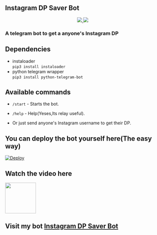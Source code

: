 ## Instagram DP Saver Bot


<p align="center">
  <a href="https://github.com/MRK-YT/Instagram_DP_Saver_Bot/stargazers">
    <img src="https://img.shields.io/github/stars/MRK-YT/Instagram_DP_Saver_Bot?style=social">

  </a>
  
  <a href="https://github.com/MRK-YT/Instagram_DP_Saver_Bot/fork">
    <img src="https://img.shields.io/github/forks/MRK-YT/Instagram_DP_Saver_Bot?label=Fork&style=social">

  </a>  
</p>

### A telegram bot to get a anyone's Instagram DP

## Dependencies

- instaloader\
  `pip3 install instaloader`
- python telegram wrapper\
  `pip3 install python-telegram-bot`

## Available commands

- `/start` - Starts the bot.

- `/help` - Help(Yeses,Its relay useful).

- Or just send anyone's Instagram username to get their DP.

## You can deploy the bot yourself here(The easy way)

[![Deploy](https://www.herokucdn.com/deploy/button.svg)](https://dashboard.heroku.com/new?template=https://github.com/Kuttu22/insta-bot)

## Watch the video here

<a href = "https://youtu.be/6AlELqY_w6o"><img src="https://raw.githubusercontent.com/anishgowda21/SVG_for_README/main/youtube-minimal-icon-1.svg" width="100px"></a>

## Visit my bot [Instagram DP Saver Bot](http://t.me/Instant_accrs_bot)
